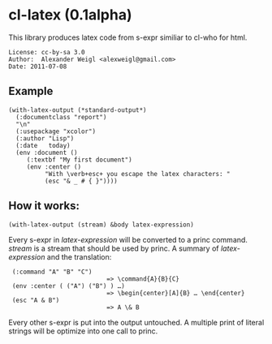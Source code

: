 # cl-latex  (0.1alpha)

This library produces latex code from s-expr similiar to cl-who for html.

    License: cc-by-sa 3.0
    Author:  Alexander Weigl <alexweigl@gmail.com>
    Date: 2011-07-08


## Example
    (with-latex-output (*standard-output*)
      (:documentclass "report")
      "\n"
      (:usepackage "xcolor")
      (:author "Lisp")
      (:date   today)
      (env :document ()
         (:textbf "My first document")
         (env :center ()
              "With \verb+esc+ you escape the latex characters: "
              (esc "& _ # { }"))))

## How it works:

	(with-latex-output (stream) &body latex-expression)
 
Every s-expr in *latex-expression* will be converted 
to a princ command. *stream* is a stream that should be used by princ.
A summary of *latex-expression* and the translation:


     (:command "A" "B" "C")          
                               => \command{A}{B}{C}
     (env :center ( ("A") ("B") ) …) 
                               => \begin{center}[A]{B} … \end{center}
     (esc "A & B")            
                               => A \& B

Every other s-expr is put into the output untouched.
A multiple print of literal strings will be optimize into one call to princ.
